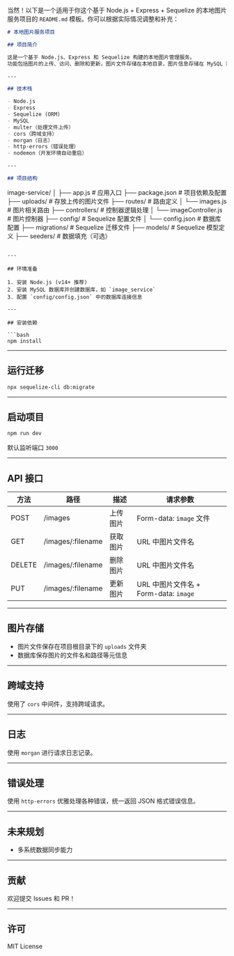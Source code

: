 当然！以下是一个适用于你这个基于 Node.js + Express + Sequelize 的本地图片服务项目的 `README.md` 模板。你可以根据实际情况调整和补充：

```markdown
# 本地图片服务项目

## 项目简介

这是一个基于 Node.js、Express 和 Sequelize 构建的本地图片管理服务。  
功能包括图片的上传、访问、删除和更新，图片文件存储在本地目录，图片信息存储在 MySQL 数据库。

---

## 技术栈

- Node.js
- Express
- Sequelize (ORM)
- MySQL
- multer（处理文件上传）
- cors（跨域支持）
- morgan（日志）
- http-errors（错误处理）
- nodemon（开发环境自动重启）

---

## 项目结构

```

image-service/
│
├── app.js                        # 应用入口
├── package.json                  # 项目依赖及配置
├── uploads/                      # 存放上传的图片文件
├── routes/                       # 路由定义
│   └── images.js                 # 图片相关路由
├── controllers/                 # 控制器逻辑处理
│   └── imageController.js        # 图片控制器
├── config/                       # Sequelize 配置文件
│   └── config.json               # 数据库配置
├── migrations/                   # Sequelize 迁移文件
├── models/                       # Sequelize 模型定义
├── seeders/                      # 数据填充（可选）

````

---

## 环境准备

1. 安装 Node.js (v14+ 推荐)
2. 安装 MySQL 数据库并创建数据库，如 `image_service`
3. 配置 `config/config.json` 中的数据库连接信息

---

## 安装依赖

```bash
npm install
````

---

## 运行迁移

```bash
npx sequelize-cli db:migrate
```

---

## 启动项目

```bash
npm run dev
```

默认监听端口 `3000`

---

## API 接口

| 方法     | 路径                 | 描述   | 请求参数                            |
| ------ | ------------------ | ---- | ------------------------------- |
| POST   | /images            | 上传图片 | Form-data: `image` 文件           |
| GET    | /images/\:filename | 获取图片 | URL 中图片文件名                      |
| DELETE | /images/\:filename | 删除图片 | URL 中图片文件名                      |
| PUT    | /images/\:filename | 更新图片 | URL 中图片文件名 + Form-data: `image` |

---

## 图片存储

* 图片文件保存在项目根目录下的 `uploads` 文件夹
* 数据库保存图片的文件名和路径等元信息

---

## 跨域支持

使用了 `cors` 中间件，支持跨域请求。

---

## 日志

使用 `morgan` 进行请求日志记录。

---

## 错误处理

使用 `http-errors` 优雅处理各种错误，统一返回 JSON 格式错误信息。

---

## 未来规划

* 多系统数据同步能力

---

## 贡献

欢迎提交 Issues 和 PR！

---

## 许可

MIT License



